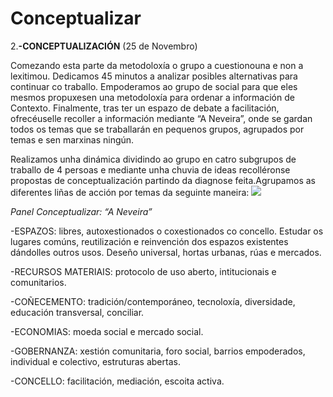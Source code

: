 # Conceptualizar
2.**-CONCEPTUALIZACIÓN** (25 de Novembro)

Comezando esta parte da metodoloxía o grupo a cuestionouna e non a lexitimou. Dedicamos 45 minutos a analizar posibles alternativas para continuar co traballo. Empoderamos ao grupo de social para que eles mesmos propuxesen una metodoloxía para ordenar a información de Contexto. Finalmente, tras ter un espazo de debate a facilitación, ofrecéuselle recoller a información mediante  “A Neveira”, onde se gardan todos os temas que se traballarán en pequenos grupos, agrupados por temas e sen marxinas ningún.

Realizamos unha dinámica dividindo ao grupo en catro subgrupos de traballo de 4 persoas e  mediante unha chuvia de ideas recolléronse propostas de conceptualización partindo da diagnose feita.Agrupamos as diferentes liñas de acción por temas  da seguinte maneira:
![](https://forxa.colab.coruna.gal/Co-Lab/obradoiro/raw/master/o_social/imaxes/nevera.jpg)

*Panel Conceptualizar: “A Neveira”*

-ESPAZOS: libres, autoxestionados o coxestionados co concello. Estudar os lugares comúns, reutilización e reinvención dos espazos existentes dándolles outros usos. Deseño universal, hortas urbanas, rúas e mercados.

-RECURSOS MATERIAIS: protocolo de uso aberto, intitucionais e comunitarios.

-COÑECEMENTO: tradición/contemporáneo, tecnoloxía, diversidade, educación transversal, conciliar.

-ECONOMIAS: moeda social e mercado social.

-GOBERNANZA: xestión comunitaria, foro social, barrios empoderados, individual e colectivo, estruturas abertas.

-CONCELLO: facilitación, mediación, escoita activa.
